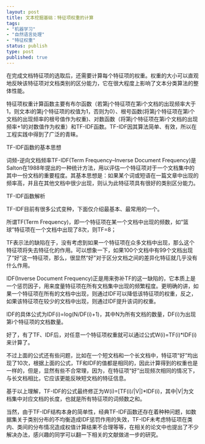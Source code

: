 ```yaml
--- 
layout: post
title: 文本挖掘基础：特征项权重的计算
tags: 
- "机器学习"
- "自然语言处理"
- "特征权重"
status: publish
type: post
published: true
---
```

在完成文档特征项的选取后，还需要计算每个特征项的权重。权重的大小可以直观地反映该特征项对文档类别的区分能力，它在很大程度上影响了文本分类算法的整体性能。

特征项权重计算函数主要有布尔函数（若第j个特征项在第i个文档的出现频率大于1，则文本i的第j个特征项的权值为1，否则为0）、根号函数(将第j个特征项在第i个文档的出现频率的根号值作为权重)、对数函数（将第j个特征项在第i个文档的出现频率+1的对数值作为权重）和TF-IDF函数。TF-IDF因其算法简单、有效，所以在工程实践中得到了广泛的青睐。

TF-IDF函数的基本思想

词频-逆向文档频率TF-IDF(Term Frequency–Inverse Document Frequency)是Salton在1988年提出的一种统计方法，用以评估一个特征项对于一个文档集中的其中一份文档的重要程度。其基本思想是：如果某个词或短语在一篇文章中出现的频率高，并且在其他文档中很少出现，则认为此特征项具有很好的类别区分能力。

TF-IDF函数解析

TF-IDF目前有很多公式变种，下面仅介绍最基本、最常用的一个。

所谓TF(Term Frequency)，即一个特征项在某一个文档中出现的频数，如“篮球”特征项在一个文档中出现了8次，则TF=8；

TF表示法的缺陷在于，没有考虑到如果一个特征项在众多文档中出现，那么这个特征项将失去特征化的作用。可以想象一下，如果100个文档中有99个文档出现了“好”这一特征项，那么，很显然“好”对于区分文档之间的差异化特征就几乎没有什么作用。

IDF(Inverse Document Frequency)正是用来弥补TF的这一缺陷的，它本质上是一个惩罚因子，用来度量特征项在所有文档集中出现的频繁程度。更明确的讲，如果一个特征项在所有的文档中出现，则通过IDF可以降低该特征项的权重，反之，如果该特征项在较少的文档中出现，则通过IDF提升该词的权重。

IDF的具体公式为IDF(i)=log(N/DF(i)+1)，其中N为所有文档的数量，DF(i)为出现第i个特征项的文档数量。

好了，有了TF、IDF后，对任意一个特征项权重就可以通过公式W(i)=TF(i)*IDF(i)来计算了。

不过上面的公式还有些问题，比如在一个短文档和一个长文档中，特征项“好”均出现了10次，根据上面的公式，TF和IDF的值都是相同的，因此计算得到的权重也是一样的，但是，显然有些不合常理，因为，在特征项“好”出现频次相同的情况下，与长文档相比，它应该更能反映短文档的特征信息。

基于以上理解，TF-IDF的公式最终修正为W(i)=[TF(i)/|V|]*IDF(i)，其中|V|为文档集中对应文档的长度，也就是所有特征项的词频数之和。

当然，由于TF-IDF结构本身的简单性，经典TF-IDF函数还存在着种种问题，如数据集关于类别分布的不均衡造成IDF惩罚作用的失效，TF-IDF未考虑特征项在类内、类间的分布情况造成权值计算结果不合理等等，在相关的论文中也提出了不少解决办法，感兴趣的同学可以翻一下相关的文献做进一步的研究。
